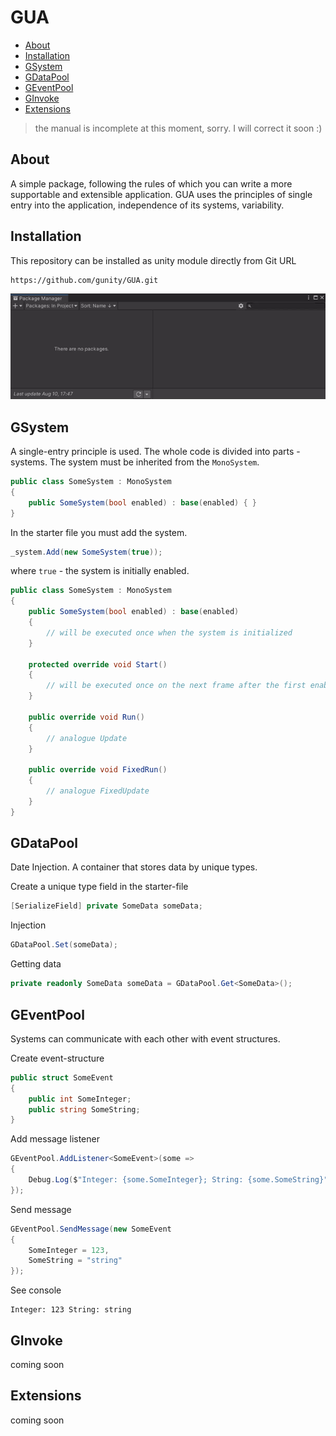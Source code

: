 # GUA

* [About](#about)
* [Installation](#installation)
* [GSystem](#gsystem)
* [GDataPool](#gdatapool)
* [GEventPool](#geventpool)
* [GInvoke](#ginvoke)
* [Extensions](#extensions)

> the manual is incomplete at this moment, sorry. I will correct it soon :)

## About
A simple package, following the rules of which you can write
a more supportable and extensible application. GUA uses the principles
of single entry into the application, independence of its systems, variability.

## Installation
This repository can be installed as unity module directly from Git URL
```text
https://github.com/gunity/GUA.git
```

![Installation](https://github.com/gunity/GUA/blob/main/Content/package_manager.gif)

## GSystem
A single-entry principle is used.
The whole code is divided into parts - systems.
The system must be inherited from the `MonoSystem`.
```c#
public class SomeSystem : MonoSystem
{
    public SomeSystem(bool enabled) : base(enabled) { }
}
```
In the starter file you must add the system.
```c#
_system.Add(new SomeSystem(true));
```
where `true` - the system is initially enabled.
```c#
public class SomeSystem : MonoSystem
{
    public SomeSystem(bool enabled) : base(enabled)
    {
        // will be executed once when the system is initialized
    }
    
    protected override void Start()
    {
        // will be executed once on the next frame after the first enabling of the system
    }

    public override void Run()
    {
        // analogue Update
    }

    public override void FixedRun()
    {
        // analogue FixedUpdate
    }
}
```
## GDataPool

Date Injection. A container that stores data by unique types.

Create a unique type field in the starter-file
```c#
[SerializeField] private SomeData someData;
```
Injection
```c#
GDataPool.Set(someData);
```
Getting data
```c#
private readonly SomeData someData = GDataPool.Get<SomeData>();
```

## GEventPool

Systems can communicate with each other with event structures.

Create event-structure
```c#
public struct SomeEvent
{
    public int SomeInteger;
    public string SomeString;
}
```
Add message listener
```c#
GEventPool.AddListener<SomeEvent>(some =>
{
    Debug.Log($"Integer: {some.SomeInteger}; String: {some.SomeString}");
});
```
Send message
```c#
GEventPool.SendMessage(new SomeEvent
{
    SomeInteger = 123,
    SomeString = "string"
});
```
See console
```text
Integer: 123 String: string
```

## GInvoke

coming soon

## Extensions

coming soon